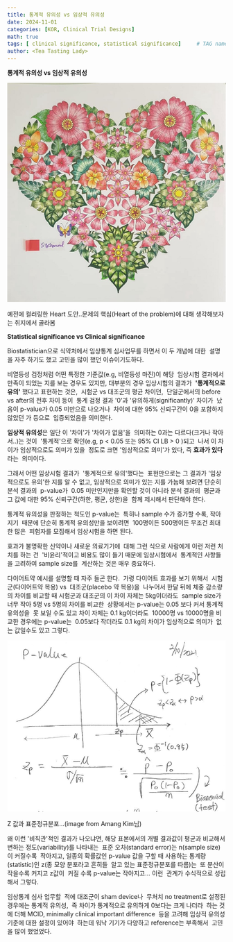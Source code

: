 ```yaml
---
title: 통계적 유의성 vs 임상적 유의성
date: 2024-11-01
categories: [KOR, Clinical Trial Designs]
math: true
tags: [ clinical significance, statistical significance]     # TAG names should always be lowercase
author: <Tea Tasting Lady>
---
```


**통계적 유의성 vs 임상적 유의성**

![](../img/heart.jpeg)


예전에 컬러링한 Heart 도안..문제의 핵심(Heart of the problem)에 대해 생각해보자는 취지에서 골라봄
  
**Statistical significance vs Clinical significance**

Biostatistician으로 식약처에서 임상통계
심사업무를 하면서 이 두 개념에 대한 
설명을 자주 하기도 했고 고민을 많이 했던
이슈이기도하다.

비열등성 검정처럼 어떤 특정한 기준값(e.g, 비열등성 마진)이 해당 
임상시험 결과에서 만족이 되었는 지를 보는 경우도 있지만, 
대부분의 경우 임상시험의 결과가 
**'통계적으로 유의'** 했다고 표현하는 것은, 
시험군 vs 대조군의 평균 차이던, 
단일군에서의 before vs after의 전후 차이 등이 
통계 검정 결과 '0'과 '유의하게(significantly)' 차이가 
났음이 p-value가 0.05 미만으로 나오거나 
차이에 대한 95% 신뢰구간이 0을 포함하지 않았던 가 등으로 
입증되었음을 의미한다.

**임상적 유의성**은 일단 이 '차이'가 '차이가 없음'을 
의미하는 0과는 다르다(크거나 작아서..)는 것이 
'통계적'으로 확인(e.g, p < 0.05 또는 95% CI LB > 0 )되고 
나서 이 차이가 임상적으로도 의미가 있을 
정도로 크면 '임상적으로 의미'가 있다, 즉 **효과가 있다**라는 
의미이다.

그래서 어떤 임상시험 결과가  '통계적으로 유의'했다는 
표현만으로는 그 결과가 '임상적으로도 유의'한 지를
알 수 없고, 임상적으로 의미가 있는 지를 가늠해
보려면 단순히 분석 결과의  p-value가 
0.05 미만인지만을 확인할 것이 아니라 분석 결과의 
평균과 그 값에 대한 95% 신뢰구간(하한, 평균, 상한)을 
함께 제시해서 판단해야 한다.

통계적 유의성을 판정하는 척도인 p-value는 
특히나 sample 수가 증가할 수록, 작아지기 
때문에 단순히 통계적 유의성만을 보이려면 
100명이든 500명이든 무조건 최대한 많은 
피험자를 모집해서 임상시험을 하면 된다.   

효과가 불명확한 신약이나 새로운 의료기기에 
대해 그런 식으로 사람에게 이런 저런 처치를 하는 건 
'비윤리'적이고 비용도 많이 들기 때문에 임상시험에서 
통계적인 사항들을 고려하여 sample size를 
계산하는 것은 매우 중요하다.

다이어트약 예시를 설명할 때 자주 들곤 한다. 
가령 다이어트 효과를 보기 위해서 
시험군(다이어트약 복용) vs  대조군(placebo 약 복용)을 
나누어서 한달 뒤에 체중 감소량의 차이를 비교할 때
시험군과 대조군의 이 차이 자체는 5kg이더라도 
sample size가 너무 작아 5명 vs 5명의 차이를 비교한 
상황에서는 p-value는 0.05 보다 커서 통계적 유의성을 
못 보일 수도 있고 차이 자체는 0.1 kg이더라도 
10000명 vs 10000명을 비교한 경우에는 p-value는 
0.05보다 작더라도 0.1 kg의 차이가 임상적으로 의미가 
없는 값일수도 있고 그렇다.  

![](../img/normaldist.jpeg)

Z 값과 표준정규분포…(image from Amang Kim님)

왜 이런 '비직관'적인 결과가 나오냐면,
해당 표본에서의 개별 결과값이 평균과
비교해서 변하는 정도(variability)를 나타내는 
표준 오차(standard error)는 n(sample size)이 커질수록 
작아지고, 일종의 확률값인 p-value 값을 구할 때
사용하는 통계량(statistic)인 z(종 모양 분포라고 흔히들 
알고 있는 표준정규분포를 따름)는 
또 분산이 작을수록 커지고 z값이 
커질 수록 p-value는 작아지고...
이런  관계가 수식적으로 성립해서 그렇다. 

임상통계 심사 업무할  적에 대조군이 sham device나 
무처치 no treatment로 설정된 경우에는 통계적 유의성, 
즉 차이가 통계적으로 유의하게 0보다는 크게 나더라 
하는 것에 더해 MCID, minimally clinical important difference 
등을 고려해 임상적 유의성 기준에 대한 설정이 있어야 
하는데 워낙 기기가 다양하고 reference는 부족해서 
고민을 많이 했었었다.